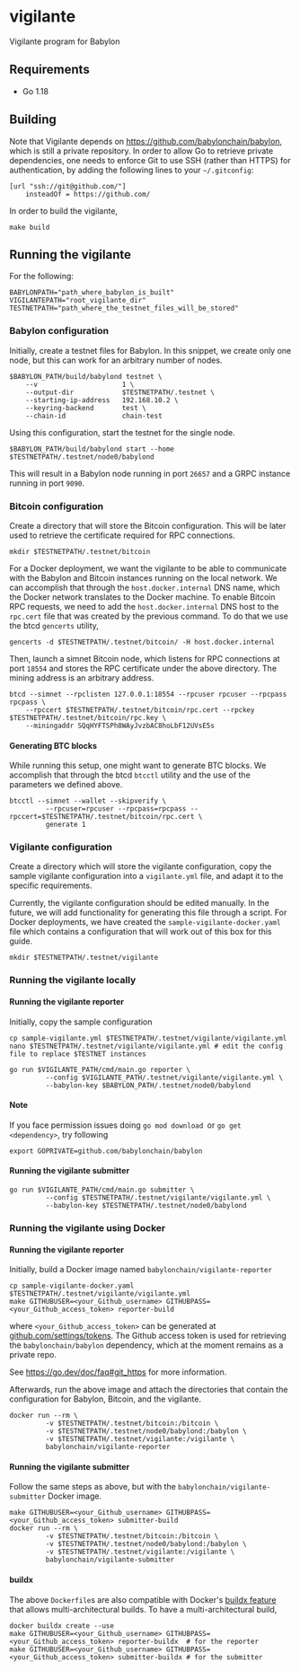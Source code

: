 # vigilante

Vigilante program for Babylon

## Requirements

- Go 1.18

## Building

Note that Vigilante depends on https://github.com/babylonchain/babylon, which is still a private repository.
In order to allow Go to retrieve private dependencies, one needs to enforce Git to use SSH (rather than HTTPS) for authentication, by adding the following lines to your `~/.gitconfig`:

```
[url "ssh://git@github.com/"]
	insteadOf = https://github.com/
```

In order to build the vigilante,
```shell
make build
```

## Running the vigilante

For the following:
```shell
BABYLONPATH="path_where_babylon_is_built"
VIGILANTEPATH="root_vigilante_dir"
TESTNETPATH="path_where_the_testnet_files_will_be_stored"
```

### Babylon configuration

Initially, create a testnet files for Babylon.
In this snippet, we create only one node, but this can work
for an arbitrary number of nodes.

```shell
$BABYLON_PATH/build/babylond testnet \
    --v                     1 \
    --output-dir            $TESTNETPATH/.testnet \
    --starting-ip-address   192.168.10.2 \
    --keyring-backend       test \
    --chain-id              chain-test
```

Using this configuration, start the testnet for the single node.
```shell
$BABYLON_PATH/build/babylond start --home $TESTNETPATH/.testnet/node0/babylond
```

This will result in a Babylon node running in port `26657` and
a GRPC instance running in port `9090`.

### Bitcoin configuration

Create a directory that will store the Bitcoin configuration.
This will be later used to retrieve the certificate required for RPC connections.

```shell
mkdir $TESTNETPATH/.testnet/bitcoin
```

For a Docker deployment, we want the vigilante to be able to communicate with
the Babylon and Bitcoin instances running on the local network.
We can accomplish that through the `host.docker.internal` DNS name,
which the Docker network translates to the Docker machine.
To enable Bitcoin RPC requests, we need to add the `host.docker.internal`
DNS host to the `rpc.cert` file that was created by the previous command.
To do that we use the btcd `gencerts` utility,

```shell
gencerts -d $TESTNETPATH/.testnet/bitcoin/ -H host.docker.internal
```


Then, launch a simnet Bitcoin node,
which listens for RPC connections at port `18554` and
stores the RPC certificate under the above directory.
The mining address is an arbitrary address.

```shell
btcd --simnet --rpclisten 127.0.0.1:18554 --rpcuser rpcuser --rpcpass rpcpass \
    --rpccert $TESTNETPATH/.testnet/bitcoin/rpc.cert --rpckey $TESTNETPATH/.testnet/bitcoin/rpc.key \
    --miningaddr SQqHYFTSPh8WAyJvzbAC8hoLbF12UVsE5s
```

#### Generating BTC blocks

While running this setup, one might want to generate BTC blocks.
We accomplish that through the btcd `btcctl` utility and the use
of the parameters we defined above.
```shell
btcctl --simnet --wallet --skipverify \
         --rpcuser=rpcuser --rpcpass=rpcpass --rpccert=$TESTNETPATH/.testnet/bitcoin/rpc.cert \
         generate 1
```

### Vigilante configuration

Create a directory which will store the vigilante configuration,
copy the sample vigilante configuration into a `vigilante.yml` file, and
adapt it to the specific requirements.

Currently, the vigilante configuration should be edited manually.
In the future, we will add functionality for generating this file through
a script.
For Docker deployments, we have created the `sample-vigilante-docker.yaml`
file which contains a configuration that will work out of this box for this guide.

```shell
mkdir $TESTNETPATH/.testnet/vigilante
```

### Running the vigilante locally

#### Running the vigilante reporter

Initially, copy the sample configuration
```shell
cp sample-vigilante.yml $TESTNETPATH/.testnet/vigilante/vigilante.yml
nano $TESTNETPATH/.testnet/vigilante/vigilante.yml # edit the config file to replace $TESTNET instances 
```

```shell
go run $VIGILANTE_PATH/cmd/main.go reporter \
         --config $VIGILANTE_PATH/.testnet/vigilante/vigilante.yml \
         --babylon-key $BABYLON_PATH/.testnet/node0/babylond
```

#### Note
If you face permission issues doing `go mod download `or `go get <dependency>`, try following
```
export GOPRIVATE=github.com/babylonchain/babylon
```

#### Running the vigilante submitter

```shell
go run $VIGILANTE_PATH/cmd/main.go submitter \
         --config $TESTNETPATH/.testnet/vigilante/vigilante.yml \
         --babylon-key $TESTNETPATH/.testnet/node0/babylond
```

### Running the vigilante using Docker

#### Running the vigilante reporter

Initially, build a Docker image named `babylonchain/vigilante-reporter`
```shell
cp sample-vigilante-docker.yaml $TESTNETPATH/.testnet/vigilante/vigilante.yml
make GITHUBUSER=<your_Github_username> GITHUBPASS=<your_Github_access_token> reporter-build
```
where `<your_Github_access_token>` can be generated
at [github.com/settings/tokens](https://github.com/settings/tokens).
The Github access token is used for retrieving the `babylonchain/babylon`
dependency, which at the moment remains as a private repo.


See https://go.dev/doc/faq#git_https for more information.

Afterwards, run the above image and attach the directories
that contain the configuration for Babylon, Bitcoin, and the vigilante.

```shell
docker run --rm \
         -v $TESTNETPATH/.testnet/bitcoin:/bitcoin \
         -v $TESTNETPATH/.testnet/node0/babylond:/babylon \
         -v $TESTNETPATH/.testnet/vigilante:/vigilante \
         babylonchain/vigilante-reporter
```

#### Running the vigilante submitter

Follow the same steps as above, but with the `babylonchain/vigilante-submitter` Docker image.
```shell
make GITHUBUSER=<your_Github_username> GITHUBPASS=<your_Github_access_token> submitter-build
docker run --rm \
         -v $TESTNETPATH/.testnet/bitcoin:/bitcoin \
         -v $TESTNETPATH/.testnet/node0/babylond:/babylon \
         -v $TESTNETPATH/.testnet/vigilante:/vigilante \
         babylonchain/vigilante-submitter
```

#### buildx

The above `Dockerfile`s are also compatible with Docker's [buildx feature](https://docs.docker.com/desktop/multi-arch/)
that allows multi-architectural builds. To have a multi-architectural build,

```shell
docker buildx create --use
make GITHUBUSER=<your_Github_username> GITHUBPASS=<your_Github_access_token> reporter-buildx  # for the reporter
make GITHUBUSER=<your_Github_username> GITHUBPASS=<your_Github_access_token> submitter-buildx # for the submitter
```
